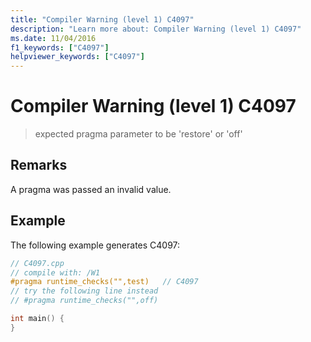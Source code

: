 ```yaml
---
title: "Compiler Warning (level 1) C4097"
description: "Learn more about: Compiler Warning (level 1) C4097"
ms.date: 11/04/2016
f1_keywords: ["C4097"]
helpviewer_keywords: ["C4097"]
---
```

# Compiler Warning (level 1) C4097

> expected pragma parameter to be 'restore' or 'off'

## Remarks

A pragma was passed an invalid value.

## Example

The following example generates C4097:

```cpp
// C4097.cpp
// compile with: /W1
#pragma runtime_checks("",test)   // C4097
// try the following line instead
// #pragma runtime_checks("",off)

int main() {
}
```
